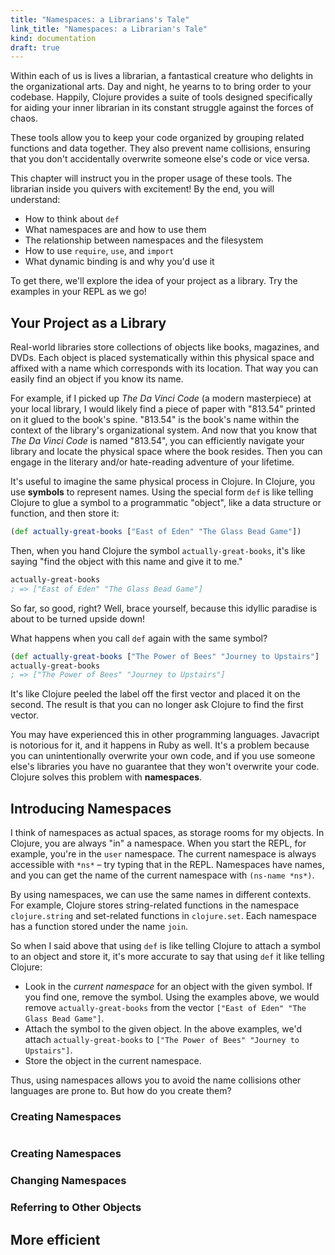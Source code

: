 ```yaml
---
title: "Namespaces: a Librarians's Tale"
link_title: "Namespaces: a Librarian's Tale"
kind: documentation
draft: true
---
```


Within each of us is lives a librarian, a fantastical creature who
delights in the organizational arts. Day and night, he yearns to to
bring order to your codebase. Happily, Clojure provides a suite of
tools designed specifically for aiding your inner librarian in its
constant struggle against the forces of chaos.

These tools allow you to keep your code organized by grouping related
functions and data together. They also prevent name collisions,
ensuring that you don't accidentally overwrite someone else's code or
vice versa.

This chapter will instruct you in the proper usage of these tools. The
librarian inside you quivers with excitement! By the end, you will
understand:

* How to think about `def`
* What namespaces are and how to use them
* The relationship between namespaces and the filesystem
* How to use `require`, `use`, and `import`
* What dynamic binding is and why you'd use it

To get there, we'll explore the idea of your project as a library. Try
the examples in your REPL as we go!

## Your Project as a Library

Real-world libraries store collections of objects like books,
magazines, and DVDs. Each object is placed systematically within this
physical space and affixed with a name which corresponds with its
location. That way you can easily find an object if you know its name.

For example, if I picked up _The Da Vinci Code_ (a modern masterpiece)
at your local library, I would likely find a piece of paper with
"813.54" printed on it glued to the book's spine. "813.54" is the
book's name within the context of the library's organizational system.
And now that you know that _The Da Vinci Code_ is named "813.54", you
can efficiently navigate your library and locate the physical space
where the book resides. Then you can engage in the literary and/or
hate-reading adventure of your lifetime.

It's useful to imagine the same physical process in Clojure. In
Clojure, you use **symbols** to represent names. Using the special
form `def` is like telling Clojure to glue a symbol to a programmatic
"object", like a data structure or function, and then store it:

```clojure
(def actually-great-books ["East of Eden" "The Glass Bead Game"])
```

Then, when you hand Clojure the symbol `actually-great-books`, it's
like saying "find the object with this name and give it to me."

```clojure
actually-great-books
; => ["East of Eden" "The Glass Bead Game"]
```

So far, so good, right? Well, brace yourself, because this idyllic
paradise is about to be turned upside down!

What happens when you call `def` again with the same symbol?

```clojure
(def actually-great-books ["The Power of Bees" "Journey to Upstairs"]
actually-great-books
; => ["The Power of Bees" "Journey to Upstairs"]
```

It's like Clojure peeled the label off the first vector and placed it on
the second. The result is that you can no longer ask Clojure to find
the first vector.

You may have experienced this in other programming languages.
Javacript is notorious for it, and it happens in Ruby as well. It's a
problem because you can unintentionally overwrite your own code, and
if you use someone else's libraries you have no guarantee that they
won't overwrite your code. Clojure solves this problem with
**namespaces**.

## Introducing Namespaces

I think of namespaces as actual spaces, as storage rooms for my
objects. In Clojure, you are always "in" a namespace. When you start
the REPL, for example, you're in the `user` namespace. The current
namespace is always accessible with `*ns*` &ndash; try typing that in
the REPL. Namespaces have names, and you can get the name of the
current namespace with `(ns-name *ns*)`.

By using namespaces, we can use the same names in different contexts.
For example, Clojure stores string-related functions in the namespace
`clojure.string` and set-related functions in `clojure.set`. Each
namespace has a function stored under the name `join`.

So when I said above that using `def` is like telling Clojure to
attach a symbol to an object and store it, it's more accurate to say
that using `def` it like telling Clojure:

* Look in the *current namespace* for an object with the given symbol.
  If you find one, remove the symbol. Using the examples above, we
  would remove `actually-great-books` from the vector
  `["East of Eden" "The Glass Bead Game"]`.
* Attach the symbol to the given object. In the above examples, we'd
  attach `actually-great-books` to
  `["The Power of Bees" "Journey to Upstairs"]`.
* Store the object in the current namespace.

Thus, using namespaces allows you to avoid the name collisions other
languages are prone to. But how do you create them?

### Creating Namespaces




```clojure
```

### Creating Namespaces

### Changing Namespaces

### Referring to Other Objects

## More efficient
